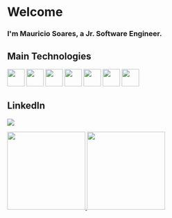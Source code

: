 # Welcome

### I'm Mauricio Soares, a Jr. Software Engineer.

## Main Technologies

<img loading="lazy" src="https://cdn.jsdelivr.net/gh/devicons/devicon/icons/kotlin/kotlin-original.svg" width="40px" height="40px" />
<img loading="lazy" src="https://cdn.jsdelivr.net/gh/devicons/devicon/icons/java/java-original-wordmark.svg" width="40px" height="40px" />
<img loading="lazy" src="https://cdn.jsdelivr.net/gh/devicons/devicon/icons/react/react-original.svg" width="40px" height="40px" />
<img loading="lazy" src="https://cdn.jsdelivr.net/gh/devicons/devicon/icons/javascript/javascript-original.svg" width="40px" height="40px" />
<img loading="lazy" src="https://cdn.jsdelivr.net/gh/devicons/devicon/icons/typescript/typescript-original.svg" width="40px" height="40px" />
<img loading="lazy" src="https://cdn.jsdelivr.net/gh/devicons/devicon/icons/elixir/elixir-original-wordmark.svg" width="40px" height="40px" />
<img loading="lazy" src="https://cdn.jsdelivr.net/gh/devicons/devicon/icons/phoenix/phoenix-original-wordmark.svg" width="40px" height="40px" />         

## LinkedIn

<a href="https://www.linkedin.com/in/seu-usuário-linkedln-aqui" target="_blank"><img loading="lazy" src="https://img.shields.io/badge/-LinkedIn-%230077B5?style=for-the-badge&logo=linkedin&logoColor=white" target="_blank"></a>

<div>
    <a href="https://github.com/MauricioMSoares">
    <img loading="lazy" height="180em" src="https://github-readme-stats.vercel.app/api/top-langs/?username=MauricioMSoares&layout=compact&langs_count=7&theme=dracula"/>
    <img loading="lazy" height="180em" src="https://github-readme-stats.vercel.app/api?username=MauricioMSoares&show_icons=true&theme=dracula&include_all_commits=true&count_private=true"/>
</div>
